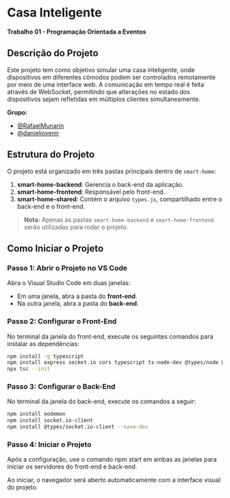 # Casa Inteligente
**Trabalho 01 - Programação Orientada a Eventos**

## Descrição do Projeto
Este projeto tem como objetivo simular uma casa inteligente, onde dispositivos em diferentes cômodos podem ser controlados remotamente por meio de uma interface web. A comunicação em tempo real é feita através de WebSocket, permitindo que alterações no estado dos dispositivos sejam refletidas em múltiplos clientes simultaneamente.

**Grupo:**  
- [@RafaelMunarin](https://github.com/RafaelMunarin)
- [@danieljovenir](https://github.com/danieljovenir)

## Estrutura do Projeto
O projeto está organizado em três pastas principais dentro de `smart-home`:
1. **smart-home-backend**: Gerencia o back-end da aplicação.
2. **smart-home-frontend**: Responsável pelo front-end.
3. **smart-home-shared**: Contém o arquivo `types.js`, compartilhado entre o back-end e o front-end.

> **Nota:** Apenas as pastas `smart-home-backend` e `smart-home-frontend` serão utilizadas para rodar o projeto.

## Como Iniciar o Projeto

### Passo 1: Abrir o Projeto no VS Code
Abra o Visual Studio Code em duas janelas:
- Em uma janela, abra a pasta do **front-end**.
- Na outra janela, abra a pasta do **back-end**.

### Passo 2: Configurar o Front-End
No terminal da janela do front-end, execute os seguintes comandos para instalar as dependências:

```bash
npm install -g typescript
npm install express socket.io cors typescript ts-node-dev @types/node @types/express @types/socket.io
npx tsc --init
```

### Passo 3: Configurar o Back-End
No terminal da janela do back-end, execute os comandos a seguir:

```bash
npm install nodemon
npm install socket.io-client
npm install @types/socket.io-client --save-dev
```

### Passo 4: Iniciar o Projeto
Após a configuração, use o comando npm start em ambas as janelas para iniciar os servidores do front-end e back-end.

Ao iniciar, o navegador será aberto automaticamente com a interface visual do projeto.